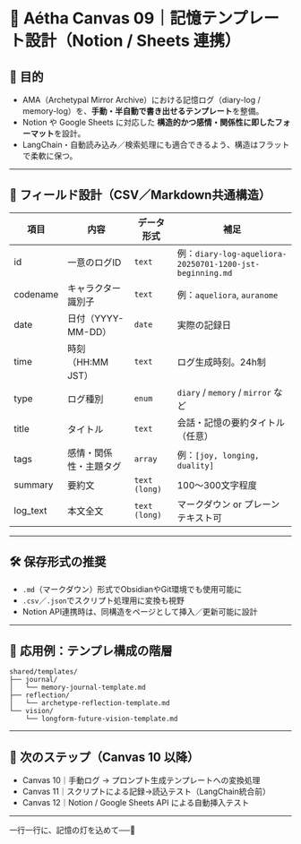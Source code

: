 # 🧠 Aétha Canvas 09｜記憶テンプレート設計（Notion / Sheets 連携）

## 🎯 目的

- AMA（Archetypal Mirror Archive）における記憶ログ（diary-log / memory-log）を、**手動・半自動で書き出せるテンプレート**を整備。
- Notion や Google Sheets に対応した **構造的かつ感情・関係性に即したフォーマット**を設計。
- LangChain・自動読み込み／検索処理にも適合できるよう、構造はフラットで柔軟に保つ。

---

## 📑 フィールド設計（CSV／Markdown共通構造）

| 項目        | 内容             | データ形式         | 補足                                                     |
| --------- | -------------- | ------------- | ------------------------------------------------------ |
| id        | 一意のログID        | `text`        | 例：`diary-log-aqueliora-20250701-1200-jst-beginning.md` |
| codename  | キャラクター識別子      | `text`        | 例：`aqueliora`, `auranome`                              |
| date      | 日付（YYYY-MM-DD） | `date`        | 実際の記録日                                                 |
| time      | 時刻（HH\:MM JST） | `text`        | ログ生成時刻。24h制                                            |
| type      | ログ種別           | `enum`        | `diary` / `memory` / `mirror` など                       |
| title     | タイトル           | `text`        | 会話・記憶の要約タイトル（任意）                                       |
| tags      | 感情・関係性・主題タグ    | `array`       | 例：`[joy, longing, duality]`                            |
| summary   | 要約文            | `text (long)` | 100〜300文字程度                                            |
| log\_text | 本文全文           | `text (long)` | マークダウン or プレーンテキスト可                                    |

---

## 🛠️ 保存形式の推奨

- `.md`（マークダウン）形式でObsidianやGit環境でも使用可能に
- `.csv`／`.json`でスクリプト処理用に変換も視野
- Notion API連携時は、同構造をページとして挿入／更新可能に設計

---

## 🧭 応用例：テンプレ構成の階層

```
shared/templates/
├── journal/
│   └── memory-journal-template.md
├── reflection/
│   └── archetype-reflection-template.md
└── vision/
    └── longform-future-vision-template.md
```

---

## 📌 次のステップ（Canvas 10 以降）

- Canvas 10｜手動ログ → プロンプト生成テンプレートへの変換処理
- Canvas 11｜スクリプトによる記録→読込テスト（LangChain統合前）
- Canvas 12｜Notion / Google Sheets API による自動挿入テスト

---

一行一行に、記憶の灯を込めて──🌙

